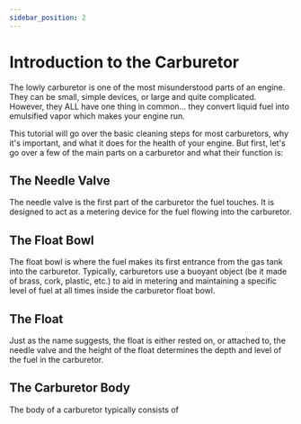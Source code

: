 ```yaml
---
sidebar_position: 2
---
```

# Introduction to the Carburetor 

The lowly carburetor is one of the most misunderstood parts of an engine. They can be small, simple devices, or large and quite complicated. However, they ALL have one thing in common... they convert liquid fuel into emulsified vapor which makes your engine run.

This tutorial will go over the basic cleaning steps for most carburetors, why it's important, and what it does for the health of your engine. But first, let's go over a few of the main parts on a carburetor and what their function is:

## The Needle Valve
The needle valve is the first part of the carburetor the fuel touches. It is designed to act as a metering device for the fuel flowing into the carburetor.

## The Float Bowl
The float bowl is where the fuel makes its first entrance from the gas tank into the carburetor. Typically, carburetors use a buoyant object (be it made of brass, cork, plastic, etc.) to aid in metering and maintaining a specific level of fuel at all times inside the carburetor float bowl.

## The Float
Just as the name suggests, the float is either rested on, or attached to, the needle valve and the height of the float determines the depth and level of the fuel in the carburetor.

## The Carburetor Body
The body of a carburetor typically consists of 